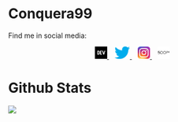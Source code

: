 # Conquera99
Find me in social media:
<p align='center'>
    <a href="https://dev.to/conquera99" target="_blank" rel="noopener">
        <img height="25" src="https://raw.githubusercontent.com/conquera99/conquera99/master/icons/dev.png" />
    </a>
    &nbsp;&nbsp;
    <a href="https://twitter.com/conquera99" target="_blank" rel="noopener">
        <img height="25" src="https://raw.githubusercontent.com/conquera99/conquera99/master/icons/twitter.png" />
    </a>
    &nbsp;&nbsp;
    <a href="https://instagram.com/conquera99" target="_blank" rel="noopener">
        <img height="25" src="https://raw.githubusercontent.com/conquera99/conquera99/master/icons/instagram.png" />
    </a>
    &nbsp;&nbsp;
    <a href="https://500px.com/conquera99" target="_blank" rel="noopener">
        <img height="25" src="https://raw.githubusercontent.com/conquera99/conquera99/master/icons/fivehundreds.png" />
    </a>
</p>

# Github Stats

![](https://komarev.com/ghpvc/?username=conquera99)

<!--
<div>
    <a href="https://github.com/conquera99/conquera99">
        <img style="margin: 0 auto; display: block;" alt="most used language" src="https://github-readme-stats.vercel.app/api/top-langs/?username=conquera99&layout=compact" />
    </a>
</div>
<br />
<div>
    <a href="https://github.com/conquera99/conquera99">
        <img style="margin: 0 auto; display: block;" alt="github stats" src="https://github-readme-stats.vercel.app/api?username=conquera99&count_private=true&show_icons=true" />
    </a>
</div>
<br />
<div>
    <a href="https://github.com/conquera99/conquera99">
        <img style="margin: 0 auto; display: block;" alt="wakatime stats" src="https://github-readme-stats.vercel.app/api/wakatime?username=conquera99" />
    </a>
</div> 
-->
